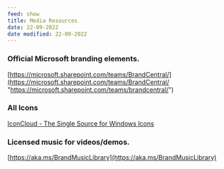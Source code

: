 ```yaml
---
feed: show
title: Media Resources
date: 22-09-2022
date modified: 22-09-2022
---
```



### Official Microsoft branding elements.

[https://microsoft.sharepoint.com/teams/BrandCentral/](https://microsoft.sharepoint.com/teams/BrandCentral/ "https://microsoft.sharepoint.com/teams/brandcentral/")

### All Icons

[IconCloud - The Single Source for Windows Icons](https://iconcloud.design/)

### Licensed music for videos/demos.

[https://aka.ms/BrandMusicLibrary](https://aka.ms/BrandMusicLibrary)